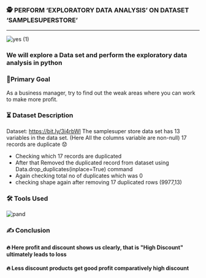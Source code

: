 ### 🕵️‍ PERFORM ‘EXPLORATORY DATA ANALYSIS’ ON DATASET ‘SAMPLESUPERSTORE’ 
_________________________________________________________________________________________________________________________________________________________________________________
![yes (1)](https://user-images.githubusercontent.com/79318960/137638618-e0ce2b6f-aebb-4de4-b9c0-662e33341071.gif)

### We will explore a Data set and perform the exploratory data analysis in python

### 📝Primary Goal
As a business manager, try to find out the weak areas where you can 
work to make more profit. 
### ⏳ Dataset Description
 Dataset: https://bit.ly/3i4rbWl 
 The samplesuper store data set has 13 variables in the data set.
 (Here All the columns variable are non-null)
  17 records are duplicate 😟
- Checking which 17 records are duplicated
- After that Removed the duplicated record from dataset using Data.drop_duplicates(inplace=True) command
- Again checking total no of duplicates which was 0
- checking shape again after removing 17 duplicated rows (9977,13)
###  🛠 Tools Used
![pand](https://user-images.githubusercontent.com/79318960/138583921-dd4af8d6-e033-4c12-8217-416ccea2b80d.png)


### ✍️ Conclusion

#### 🔥 Here profit and discount shows us clearly, that is "High Discount" ultimately leads to loss


#### 🔥 Less discount products get good profit comparatively high discount




